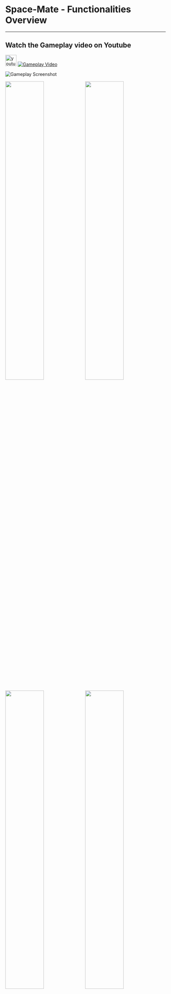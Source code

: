 # Space-Mate - Functionalities Overview

---
## Watch the Gameplay video on Youtube  
<a href = "https://youtu.be/BYlRjYLgxuo"><img src="https://img.shields.io/static/v1?message=Youtube&logo=youtube&label=&color=FF0000&logoColor=white&labelColor=&style=for-the-badge" height="35" alt="youtube logo"  /></a> 
[![Gameplay Video](https://github.com/jainamdamanwala/SpaceMate/blob/main/Screenshots/Screenshot%202025-01-27%20222029.png)](https://youtu.be/BYlRjYLgxuo)

![Gameplay Screenshot](https://github.com/jainamdamanwala/SpaceMate/blob/main/Screenshots/Screenshot%202025-01-27%20222148.png)

<div>
    <img src="https://github.com/jainamdamanwala/SpaceMate/blob/main/Screenshots/Screenshot%202025-01-27%20222239.png" width = 49%/>
    <img src="https://github.com/jainamdamanwala/SpaceMate/blob/main/Screenshots/Screenshot%202025-01-27%20222253.png" width =49%/>
    <img src="https://github.com/jainamdamanwala/SpaceMate/blob/main/Screenshots/Screenshot%202025-01-27%20222559.png" width = 49%/>
    <img src="https://github.com/jainamdamanwala/SpaceMate/blob/main/Screenshots/Screenshot%202025-01-27%20222652.png" width =49%/>
    <img src="https://github.com/jainamdamanwala/SpaceMate/blob/main/Screenshots/Screenshot%202025-01-27%20222705.png" width = 49%/>
    <img src="https://github.com/jainamdamanwala/SpaceMate/blob/main/Screenshots/Screenshot%202025-01-27%20222813.png" width =49%/>
</div>


## PLAYERMOVEMENT
- Handles player movement, including running, jumping, and crouching.
- Supports animations for idle, running, crouching, and crouch-walking states.
- Implements a dissolve effect during spawning.
- Allows interaction with lifts and speed boosts via collisions.

## SaveSystem
- Provides functionality to save and load player data using binary serialization.
- Stores player health, coins, diamonds, and other progress data persistently.

## AudioManager
- Manages all audio in the game, including background music and sound effects.
- Implements a singleton pattern for consistent audio management across scenes.
- Supports volume and pitch variation for a dynamic audio experience.

## Sound
- Defines the properties of individual sounds, including volume, pitch, looping, and audio clip.
- Integrates with the `AudioManager` for playback.

## Follow_player
- Implements a simple camera follow system.
- Adjusts the camera position based on the player's position and a configurable offset.


## Bullet
- Handles the behavior of player bullets.
- Moves in a straight line at a set speed and destroys itself upon collision with non-player objects.

## CharacterButtonController
- Manages character movement using joystick input and button controls.
- Implements running and jumping mechanics.
- Features a dissolve effect for character appearance.

## CharacterController2D
- Provides detailed control for 2D character movement, including jumping, crouching, and flipping directions.
- Ensures smooth movement transitions and allows for air control.
- Handles interactions with the ground and ceilings using physics checks.

## CharacterMove
- Controls character movement with joystick input.
- Includes animations for idle and running states.
- Implements jumping mechanics and flips character orientation based on movement direction.

## Gun
- Handles gun mechanics, including shooting, reloading, and ammo management.
- Integrates joystick input for directional shooting.
- Includes interactions with power-ups like fast shooting and ammo crates.

## JoyButton
- Detects and tracks button press states for user input.
- Provides functionality for interactions like jumping or shooting.

## JoyStickAim
- Implements aiming mechanics based on joystick input.
- Adjusts the character's aim and rotation dynamically.
- Ensures smooth return to default aim position when joystick is idle.

## PlayerCheckpoint
- Manages player respawn at checkpoints.
- Handles game state transitions for player death and buying additional lives.
- Updates the player's position to the last saved checkpoint.

## PlayerData
- Stores player-specific data such as coins and diamonds.
- Supports data serialization for saving and loading player progress.

## PlayerHealth
- Tracks and manages player health, lives, and resources (coins and diamonds).
- Updates UI elements like health bars and counters.
- Handles interactions with enemies, bullets, and collectible items.

## BossBullet
- Handles the behavior of the boss's bullets.
- Tracks and moves towards the player's position.
- Creates an impact effect upon collision and destroys itself.

## BossHealth
- Manages the health of a boss enemy.
- Takes damage from player bullets and triggers a death effect when health reaches zero.
- Displays the level completion UI upon the boss's defeat.

## BossPatrol
- Implements patrolling behavior for a boss character.
- Alternates movement direction upon reaching edges or obstacles.
- Uses raycasts to detect the ground and prevent falling.

## BossShoot
- Handles the shooting mechanics of the boss.
- Continuously fires bullets at a fixed rate from a specified fire point.
![Boss](https://github.com/jainamdamanwala/SpaceMate/blob/main/Screenshots/Screenshot%202025-01-27%20222925.png)

## EnemyBullet
- Manages the behavior of bullets fired by regular enemies.
- Moves in a specified direction and destroys itself upon collision with the player or other objects.

## EnemyHealth
- Manages the health of standard enemies.
- Handles damage from player bullets and triggers a death effect upon destruction.

## Patrol
- Implements a basic patrolling system for enemies.
- Changes direction upon encountering obstacles or edges.
- Plays a running animation while patrolling.

## Range
- Detects targets within a specified radius using a circular scan.
- Rotates to face the detected target.
- Provides visual feedback for the scan radius in the Unity Editor.

## Turret
- Implements a turret system that fires bullets at regular intervals.
- Shoots a single bullet from a defined fire point and destroys the bullet after a set duration.

## Turret2
- Extends the turret functionality by firing bullets from two fire points simultaneously.
- Shoots at regular intervals and destroys bullets after a set duration.


## PurchaseButton
- Handles button functionality for in-app purchases.
- Supports various purchase types including removing ads and buying different quantities of diamonds.
- Triggers the appropriate purchase method in the `IAPManager` when a button is clicked.

## RestorePurchases
- Allows users to restore previous purchases (e.g., on a new device or after reinstalling the game).
- Supports platforms like iOS and macOS and integrates with the `IAPManager`.

## Menu
- Manages the main menu and store menu of the game.
- Displays the player's current diamond and coin counts.
- Includes functionality to load player data, save progress, and navigate between the main menu and store.
- Supports starting a new game, exiting the application, and accessing the store menu.

![Main Menu Screenshot](https://github.com/jainamdamanwala/SpaceMate/blob/main/Screenshots/Screenshot%202025-01-27%20222029.png))


## HealthKit
- Provides a health kit that restores the player's health when collected.
- The object is destroyed upon collision with the player.

## IAPManager
- Manages in-app purchases for the game.
- Supports buying consumable items like diamonds in various quantities and a non-consumable item to remove ads.
- Includes functionality to initialize purchasing, process purchases, and restore past purchases on supported platforms.
![IAP Manager Screenshot](https://github.com/jainamdamanwala/SpaceMate/blob/main/Screenshots/Screenshot%202025-01-27%20222112.png))

## LevelComplete
- Triggers the display of the "Level Complete" UI when the player reaches a specific area.
![Level Complete](https://github.com/jainamdamanwala/SpaceMate/blob/main/Screenshots/Screenshot%202025-01-27%20222813.png)

## LevelComplete2
- Handles saving player progress and triggers the level completion process.
- Utilizes a save system to store player health and progress and manages level transitions.

## Lift
- Implements a moving platform (lift) that oscillates between two predefined positions at a specified speed.

## AmmoCrate
- Adds ammunition to the player's inventory when collected.
- Plays a sound effect and destroys the crate upon interaction with the player.

## CheckPoint
- Saves the player's current position as a checkpoint for respawning after death.

## Coin
- Handles coin collection, plays a sound effect, and destroys the coin upon player interaction.

## GameManager
- Manages global game states, including player lives, checkpoint positions, level counters, and resources (coins and diamonds).
- Ensures persistent data between scenes using the singleton pattern.

## GameMenu
- Provides a game menu system with the following functionalities:
  - Pause and resume the game.
  - Display game-over and level-complete menus.
  - Save player progress.
  - Navigate to the main menu or exit the game.
  - Tracks and updates the player's current level.
![Pause Menu](https://github.com/jainamdamanwala/SpaceMate/blob/main/Screenshots/Screenshot%202025-01-27%20222204.png)

---
